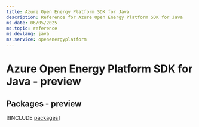 ```yaml
---
title: Azure Open Energy Platform SDK for Java
description: Reference for Azure Open Energy Platform SDK for Java
ms.date: 06/05/2025
ms.topic: reference
ms.devlang: java
ms.service: openenergyplatform
---
```

# Azure Open Energy Platform SDK for Java - preview
## Packages - preview
[!INCLUDE [packages](open-energy-platform-index.md)]